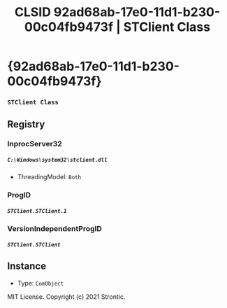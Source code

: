 ﻿---
title: "CLSID 92ad68ab-17e0-11d1-b230-00c04fb9473f | STClient Class"
excerpt: What is COM-Object CLSID 92ad68ab-17e0-11d1-b230-00c04fb9473f?
---

# {92ad68ab-17e0-11d1-b230-00c04fb9473f}

### `STClient Class`

## Registry


### InprocServer32

##### `C:\Windows\system32\stclient.dll`
* ThreadingModel: `Both`

### ProgID

##### `STClient.STClient.1`

### VersionIndependentProgID

##### `STClient.STClient`

## Instance

* Type: `ComObject`

MIT License. Copyright (c) 2021 Strontic.


